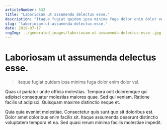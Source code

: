 ```yaml
---
articleNumber: 532
title: "Laboriosam ut assumenda delectus esse."
description: "Itaque fugiat quidem ipsa minima fuga dolor enim dolor vel."
slug: 'laboriosam-ut-assumenda-delectus-esse.'
date: 2019-07-17
rngImg: ../generated_images/laboriosam-ut-assumenda-delectus-esse..jpg
---
```


# Laboriosam ut assumenda delectus esse.

> Itaque fugiat quidem ipsa minima fuga dolor enim dolor vel.

Quas ut pariatur unde officia molestias. Tempora odit doloremque qui adipisci consequatur molestias maiores quae. Sed qui veniam. Ratione facilis ut adipisci. Quisquam maxime distinctio neque et.
 Quia quia eveniet molestiae. Consectetur quis sunt quo sit doloribus est. Dolor amet doloribus enim facilis sit. Itaque assumenda deserunt distinctio voluptatem tempora et ea. Sed quasi rerum minima facilis molestiae impedit.
